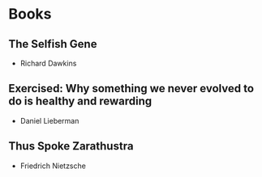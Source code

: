 # Books

## The Selfish Gene
- Richard Dawkins

## Exercised: Why something we never evolved to do is healthy and rewarding
- Daniel Lieberman

## Thus Spoke Zarathustra
- Friedrich Nietzsche


